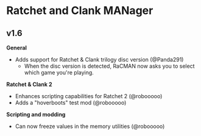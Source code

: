# Ratchet and Clank MANager

## v1.6
**General**
- Adds support for Ratchet & Clank trilogy disc version (@Panda291)
  - When the disc version is detected, RaCMAN now asks you to select which game you're playing. 

**Ratchet & Clank 2**
- Enhances scripting capabilities for Ratchet 2 (@robooooo)
- Adds a "hoverboots" test mod (@robooooo)

**Scripting and modding**
- Can now freeze values in the memory utilities (@robooooo)